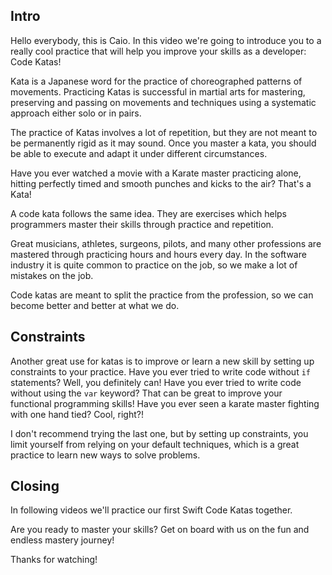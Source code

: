 ## Intro 

Hello everybody, this is Caio. In this video we're going to introduce you to a really cool practice that will help you improve your skills as a developer: Code Katas!

Kata is a Japanese word for the practice of choreographed patterns of movements. Practicing Katas is successful in martial arts for mastering, preserving and passing on movements and techniques using a systematic approach either solo or in pairs. 

The practice of Katas involves a lot of repetition, but they are not meant to be permanently rigid as it may sound. Once you master a kata, you should be able to execute and adapt it under different circumstances.

Have you ever watched a movie with a Karate master practicing alone, hitting perfectly timed and smooth punches and kicks to the air? That's a Kata!

A code kata follows the same idea. They are exercises which helps programmers master their skills through practice and repetition. 

Great musicians, athletes, surgeons, pilots, and many other professions are mastered through practicing hours and hours every day. In the software industry it is quite common to practice on the job, so we make a lot of mistakes on the job.

Code katas are meant to split the practice from the profession, so we can become better and better at what we do.

## Constraints

Another great use for katas is to improve or learn a new skill by setting up constraints to your practice. Have you ever tried to write code without `if` statements? Well, you definitely can! Have you ever tried to write code without using the `var` keyword? That can be great to improve your functional programming skills! Have you ever seen a karate master fighting with one hand tied? Cool, right?!

I don't recommend trying the last one, but by setting up constraints, you limit yourself from relying on your default techniques, which is a great practice to learn new ways to solve problems.

## Closing 

In following videos we'll practice our first Swift Code Katas together.

Are you ready to master your skills? Get on board with us on the fun and endless mastery journey!

Thanks for watching!